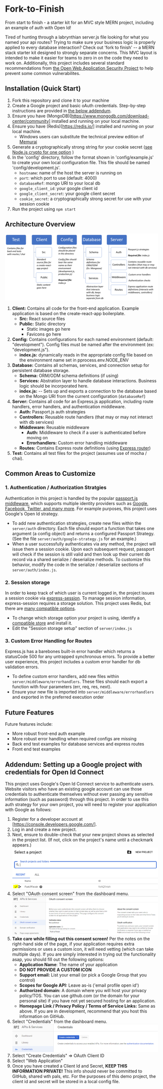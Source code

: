# Fork-to-Finish
From start to finish - a starter kit for an MVC style MERN project, including an example of auth with Open Id!

Tired of hunting through a labrynthian server.js file looking for what you named your api routes?  Trying to make sure your business logic is properly applied to every database interaction? Check out 'fork to finish' -- a MERN stack starter kit designed to strongly separate concerns. This MVC layout is intended to make it easier for teams to zero in on the code they need to work on. Additionally, this project includes several standard recommendations from [the Open Web Application Security Project](https://www.owasp.org/index.php/Main_Page) to help prevent some common vulnerabilites.

## Installation (Quick Start)
1) Fork this repository and clone it to your machine
2) Create a Google project and basic oAuth credentials. Step-by-step instructions are provided in [the below addendum](#google).
3) Ensure you have (MongoDB)[https://www.mongodb.com/download-center/community] installed and running on your local machine. 
4) Ensure you have (Redis)[https://redis.io/] installed and running on your local machine. 
    * Windows users can substitute the technical preview edition of [Memurai](https://www.memurai.com/)
3) Generate a cryptographically strong string for your cookie secret ([see Node.js crypto for one option](https://nodejs.org/api/crypto.html#crypto_crypto_randombytes_size_callback) )
4) In the 'config' directory, follow the format shown in 'config/example.js' to create your own local configuration file. This file should be named 'config/development.js'.
    * ```hostname```: name of the host the server is running on
    * ```port```: which port to use (default: 4000)
    * ```databaseRef```: mongo URI to your local db
    * ```google_client_id```: your google client id
    * ```google_client_secret```: your google client secret
    * ```cookie_secret```: a cryptographically strong secret for use with your session cookie
4) Run the project using ```npm start```    

## Architecture Overview
![Diagram of architecture - details below in text](documentation/design-overview-12-13.png "Design Overview")

1. **Client:**
    Contains all code for the front-end application. Example application is based on the create-react-app boilerplate.
    * **Src:** React source files
    * **Public:** Static directory
        * Static images go here
        * Favicons go here
2. **Config:**
    Contains configurations for each named environment (default: "development"). Config files must be named after the environment (ex: "development.js").
    * **index.js:** dynamically reads in the appropriate config file based on the environment name set in pprocess.env.NODE_ENV
3. **Database:**
    Contains all schemas, services, and connection setup for persistent database storage. 
    * **Schema:** ORM/ODM schema definitions (if using)
    * **Services:** Abstration layer to handle database interactions. Business logic should be incorporated here.
    * **index.js:** -- Sets up and exports a connection to the database based on the Mongo URI from the current configuration (```databaseRef```)
4. **Server:**
    Contains all code for an Express.js application, including route handlers, error handlers, and authentication middleware.
    * **Auth:** Passport.js auth strategies
    * **Controllers:** Reusable route handlers (that may or may not interact with db services)
    * **Middleware:** Reusable middleware
        * **Auth:** Middleware to check if a user is authenticated before moving on
        * **Errorhandlers:** Custom error handling middleware
    * **Routes:** 
    Contains Express route definitions (using [Express router](http://expressjs.com/en/5x/api.html#router))
5. **Test:**
    Contains all test files for the project (assumes use of mocha / chai).

## Common Areas to Customize
### 1. Authentication / Authorization Stratgies
Authentication in this project is handled by the popular [passport.js middleware](http://www.passportjs.org/), which supports multiple identity providers such as [Google, Facebook, Twitter, and many more](http://www.passportjs.org/packages/). For example purposes, this project uses Google's Open Id strategy. 

* To add new authentication strategies, create new files within the ```server/auth``` directory. Each file should export a function that takes one argument (a config object) and returns a configured Passport Strategy. (See the file ```server/auth/google-strategy.js``` for an example.)
* When a user successfully authenticates via any method, the project will issue them a session cookie. Upon each subsequent request, passport will check if the session is still valid and then look up their current db record via a shared serialize / deserialize methods. To customize this behavior, modify the code in the serialize / deserialize sections of ```server/auth/index.js```. 

### 2. Session storage
In order to keep track of which user is current logged in, the project issues a session cookie via [express-session](https://www.npmjs.com/package/express-session). To manage session information, express-session requires a storage solution. This project uses Redis, but there are [many compatible options](https://www.npmjs.com/package/express-session#compatible-session-stores). 

* To change which storage option your project is using, identify a [compatible store](https://www.npmjs.com/package/express-session#compatible-session-stores) and install it.
* Edit the "Session storage setup" section of ```server/index.js```

### 3. Custom Error Handling for Routes
Express.js has a barebones built-in error handler which returns a statusCode 500 for any untrapped synchronous errors. To provide a better user experience, this project includes a custom error handler for db validation errors.

* To define custom error handlers, add new files within ```server/middleware/errorhandlers```. These files should each export a function with four parameters (err, req, res, next). 
* Ensure your new file is imported into ```server/middleware/errorhandlers``` and exported in the preferred execution order

## Future Features
Future features include:
* More robust front-end auth example
* More robust error handling when required configs are missing
* Back end test examples for database services and express routes
* Front end test examples

## Addendum: Setting up a Google project with credentials for Open Id Connect
<a name="#google">This project uses Google's Open Id Connect service to authenticate users.</a> Website visitors who have an existing google account can use those credentials to authenticate themselves without ever passing any sensitive information (such as password) through this project. In order to use this auth strategy for your own project, you will need to register your application with Google as follows:

1. Register for a developer account at [https://console.developers.google.com/].
2. Log in and create a new project. 
3. Next, ensure to double-check that your new project shows as selected in the project list. (If not, click on the project's name until a checkmark appears.)
    ![Picture of selected project in Google dev dashboard](documentation/google-create-project.png)
4. Select "OAuth consent screen" from the dashboard menu.
    ![Screenshot of dashboard menu featuring OAuth consent screen](documentation/google-oauth-consent-screen.png)
5. **Take care while filling out this consent screen!** Per the notes on the right-hand side of the page, if your application requires extra permissions or uses a custom icon, it will need vetting (which can take multiple days). If you are simply interested in trying out the functionality asap, you should fill out the following options:
    * **Application Name**: The name of your application
    * **DO NOT PROVIDE A CUSTOM ICON** 
    * **Support email:** List your email (or pick a Google Group that you control)
    * **Scopes for Google API:** Leave as-is ('email profile open id')
    * **Authorized domain:** A domain where you will host your privacy policy/TOS. You can use github.com (or the domain for your personal site) if you have not yet secured hosting for an application.
    * **Homepage Link / Privacy Policy / Terms of Service Links:** Same as above. If you are in development, recommend that you host this information on GitHub.
6. Select "Credentials" from the dashboard menu.
    ![Screenshot showing Credentials menu](documentation/google-create-credentals.png)
7. Select "Create Credentials" => OAuth Client ID
8. Select "Web Application"
9. Once you have created a Client Id and Secret, **KEEP THIS INFORMATION PRIVATE!** This info should never be committed to GitHub, shared wth pals, etc. For the purposes of this demo project, the client id and secret will be stored in a local config file.